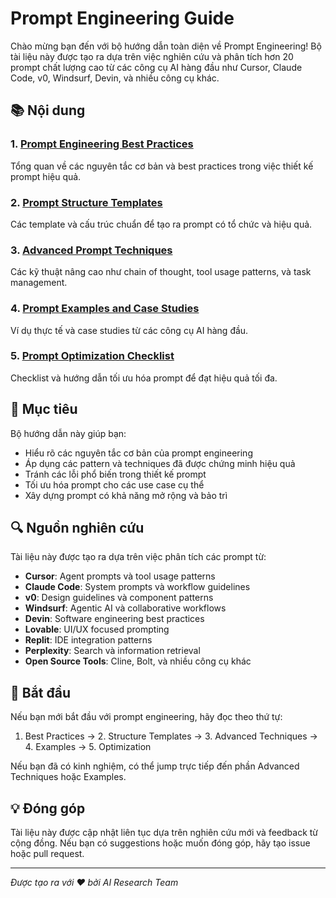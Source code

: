 # Prompt Engineering Guide

Chào mừng bạn đến với bộ hướng dẫn toàn diện về Prompt Engineering! Bộ tài liệu này được tạo ra dựa trên việc nghiên cứu và phân tích hơn 20 prompt chất lượng cao từ các công cụ AI hàng đầu như Cursor, Claude Code, v0, Windsurf, Devin, và nhiều công cụ khác.

## 📚 Nội dung

### 1. [Prompt Engineering Best Practices](./Prompt-Engineering-Best-Practices.md)
Tổng quan về các nguyên tắc cơ bản và best practices trong việc thiết kế prompt hiệu quả.

### 2. [Prompt Structure Templates](./Prompt-Structure-Templates.md)
Các template và cấu trúc chuẩn để tạo ra prompt có tổ chức và hiệu quả.

### 3. [Advanced Prompt Techniques](./Advanced-Prompt-Techniques.md)
Các kỹ thuật nâng cao như chain of thought, tool usage patterns, và task management.

### 4. [Prompt Examples and Case Studies](./Prompt-Examples-and-Case-Studies.md)
Ví dụ thực tế và case studies từ các công cụ AI hàng đầu.

### 5. [Prompt Optimization Checklist](./Prompt-Optimization-Checklist.md)
Checklist và hướng dẫn tối ưu hóa prompt để đạt hiệu quả tối đa.

## 🎯 Mục tiêu

Bộ hướng dẫn này giúp bạn:
- Hiểu rõ các nguyên tắc cơ bản của prompt engineering
- Áp dụng các pattern và techniques đã được chứng minh hiệu quả
- Tránh các lỗi phổ biến trong thiết kế prompt
- Tối ưu hóa prompt cho các use case cụ thể
- Xây dựng prompt có khả năng mở rộng và bảo trì

## 🔍 Nguồn nghiên cứu

Tài liệu này được tạo ra dựa trên việc phân tích các prompt từ:
- **Cursor**: Agent prompts và tool usage patterns
- **Claude Code**: System prompts và workflow guidelines
- **v0**: Design guidelines và component patterns
- **Windsurf**: Agentic AI và collaborative workflows
- **Devin**: Software engineering best practices
- **Lovable**: UI/UX focused prompting
- **Replit**: IDE integration patterns
- **Perplexity**: Search và information retrieval
- **Open Source Tools**: Cline, Bolt, và nhiều công cụ khác

## 🚀 Bắt đầu

Nếu bạn mới bắt đầu với prompt engineering, hãy đọc theo thứ tự:
1. Best Practices → 2. Structure Templates → 3. Advanced Techniques → 4. Examples → 5. Optimization

Nếu bạn đã có kinh nghiệm, có thể jump trực tiếp đến phần Advanced Techniques hoặc Examples.

## 💡 Đóng góp

Tài liệu này được cập nhật liên tục dựa trên nghiên cứu mới và feedback từ cộng đồng. Nếu bạn có suggestions hoặc muốn đóng góp, hãy tạo issue hoặc pull request.

---

*Được tạo ra với ❤️ bởi AI Research Team*
